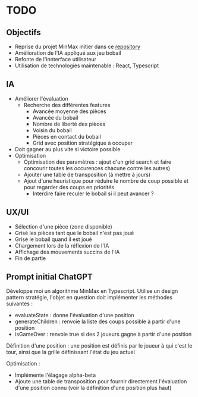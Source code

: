 # TODO

## Objectifs
- Reprise du projet MinMax initier dans ce [repository](https://github.com/4lexDel/MinMax-Algorithms)
- Amélioration de l'IA appliqué aux jeu bobail
- Refonte de l'innterface utilisateur
- Utilisation de technologies maintenable : React, Typescript

## IA
- Améliorer l'évaluation
	* Recherche des différentes features
		+ Avancée moyenne des pièces
		+ Avancée du bobail
		+ Nombre de liberté des pièces
		+ Voisin du bobail
		+ Pièces en contact du bobail
		+ Grid avec position stratégique à occuper
- Doit gagner au plus vite si victoire possible
- Optimisation
	* Optimisation des paramètres : ajout d'un grid search et faire concourir toutes les occurences chacune contre les autres)
	* Ajouter une table de transposition (à mettre à jours)
	* Ajout d'une heuristique pour réduire le nombre de coup possible et pour regarder des coups en priorités
		+ Interdire faire reculer le bobail si il peut avancer ?
## UX/UI
- Sélection d'une pièce (zone disponible)
- Grisé les pièces tant que le bobail n'est pas joué
- Grisé le bobail quand il est joué
- Chargement lors de la réflexion de l'IA
- Affichage des mouvements succins de l'IA
- Fin de partie

## Prompt initial ChatGPT
Développe moi un algorithme MinMax en Typescript.
Utilise un design pattern stratégie, l'objet en question doit implémenter les méthodes suivantes :
- evaluateState : donne l'évaluation d'une position
- generateChildren : renvoie la liste des coups possible à partir d'une position
- isGameOver : renvoie true si des 2 joueurs gagne à partir d'une position

Définition d'une position : une position est définis par le joueur à qui c'est le tour, ainsi que la grille définissant l'état du jeu actuel

Optimisation :
- Implémente l'élagage alpha-beta
- Ajoute une table de transposition pour fournir directement l'évaluation d'une position connu (voir la définition d'une position plus haut) 